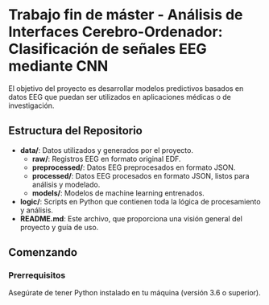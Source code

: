 # Trabajo fin de máster - Análisis de Interfaces Cerebro-Ordenador: Clasificación de señales EEG mediante CNN

El objetivo del proyecto es desarrollar modelos predictivos basados en datos EEG que puedan ser utilizados en aplicaciones médicas o de investigación.

## Estructura del Repositorio

- **data/**: Datos utilizados y generados por el proyecto.
  - **raw/**: Registros EEG en formato original EDF.
  - **preprocessed/**: Datos EEG preprocesados en formato JSON.
  - **processed/**: Datos EEG procesados en formato JSON, listos para análisis y modelado.
  - **models/**: Modelos de machine learning entrenados.
- **logic/**: Scripts en Python que contienen toda la lógica de procesamiento y análisis.
- **README.md**: Este archivo, que proporciona una visión general del proyecto y guía de uso.

## Comenzando

### Prerrequisitos
Asegúrate de tener Python instalado en tu máquina (versión 3.6 o superior).
